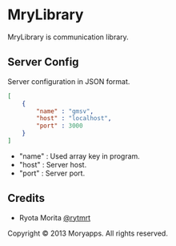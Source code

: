 # MryLibrary

MryLibrary is communication library.

## Server Config

Server configuration in JSON format.

``` config.json
[
	{
		"name" : "gmsv",
		"host" : "localhost",
		"port" : 3000
	}
]	
```

- "name" : Used array key in program.
- "host" : Server host.
- "port" : Server port.

## Credits
- Ryota Morita [@rytmrt](https://twitter.com/rytmrt)



Copyright © 2013 Moryapps. All rights reserved. 